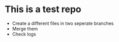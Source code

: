 # This is a test repo

- Create a different files in two seperate branches
- Merge them
- Check logs 
